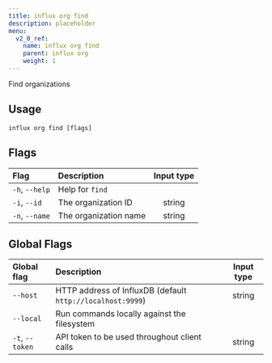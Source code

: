 ```yaml
---
title: influx org find
description: placeholder
menu:
  v2_0_ref:
    name: influx org find
    parent: influx org
    weight: 1
---
```


Find organizations

## Usage
```
influx org find [flags]
```

## Flags
| Flag           | Description           | Input type  |
|:----           |:-----------           |:----------: |
| `-h`, `--help` | Help for `find`         |             |
| `-i`, `--id`   | The organization ID   | string      |
| `-n`, `--name` | The organization name | string      |

## Global Flags
| Global flag     | Description                                                | Input type |
|:-----------     |:-----------                                                |:----------:|
| `--host`        | HTTP address of InfluxDB (default `http://localhost:9999`) | string     |
| `--local`       | Run commands locally against the filesystem                |            |
| `-t`, `--token` | API token to be used throughout client calls               | string     |
